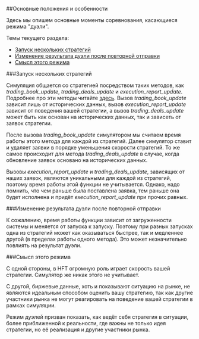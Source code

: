 ##Основные положения и особенности

Здесь мы опишем основные моменты соревнования, касающиеся режима "дуэли".

Темы текущего раздела:
- [Запуск нескольких стратегий](#execute)
- [Изменение результата дуэли после повторной отправки](#changing_result)
- [Смысл этого режима](#sense)

###Запуск нескольких стратегий<a id="execute"></a>

Симуляция общается со стратегией посредством таких методов, как *trading_book_update*, *trading_deals_update* и *execution_report_update*.
Подробнее про эти методы читайте [здесь](/api/ParticipantStrategy.md).
Вызов *trading_book_update* зависит лишь от исторических данных, вызов *execution_report_update* зависит от поведения вашей стратегии, а вызов *trading_deals_update* может быть как основан на исторических данных, так и зависеть от заявок стратегии.

После вызова *trading_book_update* симулятором мы считаем время работы этого метода для каждой из стратегий.
Далее симулятор ставит и удаляет заявки в порядке уменьшения скорости стратегий.
То же самое происходит для метода *trading_deals_update* в случае, когда обновление заявок основано на исторических данных.

Вызовы *execution_report_update* и *trading_deals_update*, зависящих от наших заявок, являются уникальными для каждой из стратегий, поэтому время работы этой функции не учитывается.
Однако, надо помнить, что чем раньше была поставлена заявка, тем раньше она будет исполнена и придёт *execution_report_update* при прочих равных.

###Изменение результата дуэли после повторной отправки<a id="changing_result"></a>

К сожалению, время работы функции зависит от загруженности системы и меняется от запуска к запуску.
Поэтому при разных запусках одна из стратегий может как оказываться быстрее, так и медленнее другой (в пределах работы одного метода).
Это может незначительно повлиять на результат дуэли.

###Смысл этого режима<a id="sense"></a>

С одной стороны, в HFT огромную роль играет скорость вашей стратегии.
Симулятор же никак этого не учитывает.

С другой, биржевые данные, хоть и показывают ситуацию на рынке, не являются идеальным способом оценить вашу стратегию, так как другие участники рынка не могут реагировать на поведение вашей стратегии в рамках симуляции.

Режим дуэлей призван показать, как ведёт себя стратегия в ситуации, более приближенной к реальности, где важны не только идея стратегии, но её реализация и другие участники рынка.
